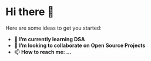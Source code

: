 # Hi there 👋

Here are some ideas to get you started:

- 🌱 **I’m currently learning DSA**
- 👯 **I’m looking to collaborate on Open Source Projects**
- 📫 **How to reach me: ...**
